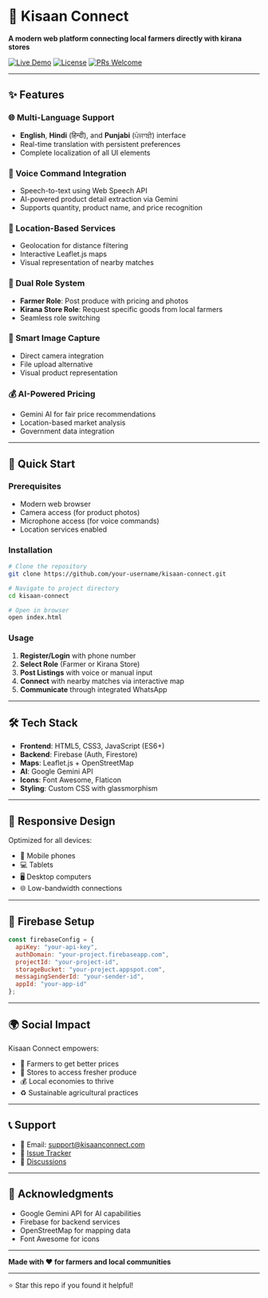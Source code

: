 # 🌾 Kisaan Connect

**A modern web platform connecting local farmers directly with kirana stores**

[![Live Demo](https://img.shields.io/badge/Demo-Live-green?style=for-the-badge)](https://your-demo-link.com)
[![License](https://img.shields.io/badge/License-MIT-blue?style=for-the-badge)](LICENSE)
[![PRs Welcome](https://img.shields.io/badge/PRs-Welcome-brightgreen?style=for-the-badge)](CONTRIBUTING.md)

---

## ✨ Features

### 🌐 Multi-Language Support
- **English**, **Hindi** (हिन्दी), and **Punjabi** (ਪੰਜਾਬੀ) interface
- Real-time translation with persistent preferences
- Complete localization of all UI elements

### 🎤 Voice Command Integration
- Speech-to-text using Web Speech API
- AI-powered product detail extraction via Gemini
- Supports quantity, product name, and price recognition

### 📍 Location-Based Services
- Geolocation for distance filtering
- Interactive Leaflet.js maps
- Visual representation of nearby matches

### 👥 Dual Role System
- **Farmer Role**: Post produce with pricing and photos
- **Kirana Store Role**: Request specific goods from local farmers
- Seamless role switching

### 📸 Smart Image Capture
- Direct camera integration
- File upload alternative
- Visual product representation

### 💰 AI-Powered Pricing
- Gemini AI for fair price recommendations
- Location-based market analysis
- Government data integration

---

## 🚀 Quick Start

### Prerequisites
- Modern web browser
- Camera access (for product photos)
- Microphone access (for voice commands)
- Location services enabled

### Installation
```bash
# Clone the repository
git clone https://github.com/your-username/kisaan-connect.git

# Navigate to project directory
cd kisaan-connect

# Open in browser
open index.html
```

### Usage
1. **Register/Login** with phone number
2. **Select Role** (Farmer or Kirana Store)
3. **Post Listings** with voice or manual input
4. **Connect** with nearby matches via interactive map
5. **Communicate** through integrated WhatsApp

---

## 🛠️ Tech Stack

- **Frontend**: HTML5, CSS3, JavaScript (ES6+)
- **Backend**: Firebase (Auth, Firestore)
- **Maps**: Leaflet.js + OpenStreetMap
- **AI**: Google Gemini API
- **Icons**: Font Awesome, Flaticon
- **Styling**: Custom CSS with glassmorphism

---

## 📱 Responsive Design

Optimized for all devices:
- 📱 Mobile phones
- 💻 Tablets
- 🖥️ Desktop computers
- 🌐 Low-bandwidth connections

---

## 🔧 Firebase Setup

```javascript
const firebaseConfig = {
  apiKey: "your-api-key",
  authDomain: "your-project.firebaseapp.com",
  projectId: "your-project-id",
  storageBucket: "your-project.appspot.com",
  messagingSenderId: "your-sender-id",
  appId: "your-app-id"
};
```

---

## 🌍 Social Impact

Kisaan Connect empowers:
- 🚜 Farmers to get better prices
- 🛒 Stores to access fresher produce
- 💰 Local economies to thrive
- ♻️ Sustainable agricultural practices

---

## 📞 Support

- 📧 Email: support@kisaanconnect.com
- 🐛 [Issue Tracker]([https://github.com/thisisyuvraj-08/KisaanConnect/issues)
- 💬 [Discussions]([https://github.com/thisisyuvraj-08/KisaanConnect/discussions)

---

## 🙏 Acknowledgments

- Google Gemini API for AI capabilities
- Firebase for backend services
- OpenStreetMap for mapping data
- Font Awesome for icons

---

**Made with ❤️ for farmers and local communities**

---

⭐ Star this repo if you found it helpful!

